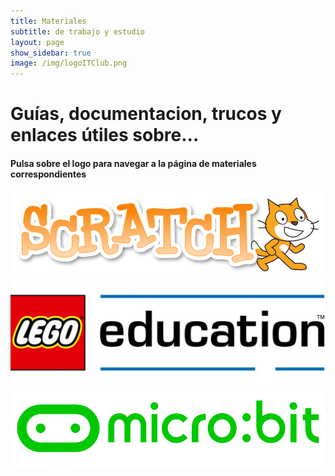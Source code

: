 ```yaml
---
title: Materiales
subtitle: de trabajo y estudio
layout: page
show_sidebar: true
image: /img/logoITClub.png
---
```


# Guías, documentacion, trucos y enlaces útiles sobre...
#### Pulsa sobre el logo para navegar a la página de materiales correspondientes

<div class="columns">
    <div class="column">
        <a href="/docs/scratch/">
            <img src="/img/ScratchLogoCat.png" />
        </a>
    </div>
</div>
<div class="columns">
    <div class="column">
        <a href="/docs/legoeducation/">
            <img src="/img/legoeducationlogo.png" />
        </a>
    </div>
</div>
<div class="columns">
    <div class="column">
        <a href="/docs/microbit/">
            <img src="/img/microbit-educational-foundation-logo-vector.png" />
        </a>
    </div>
</div>